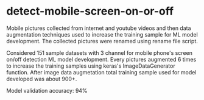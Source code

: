 # detect-mobile-screen-on-or-off

Mobile pictures collected from internet and youtube videos and then data augmentation techniques used to increase the training sample for ML model development. The collected pictures were renamed using rename file script.

Considered 151 sample datasets with 3 channel for mobile phone's screen on/off detection ML model development.  Every pictures augmented 6 times to increase the training samples using keras's ImageDataGenerator function. After image data augmetation total training sample used for model developed was about 900+.

Model validation accuracy: 94%
